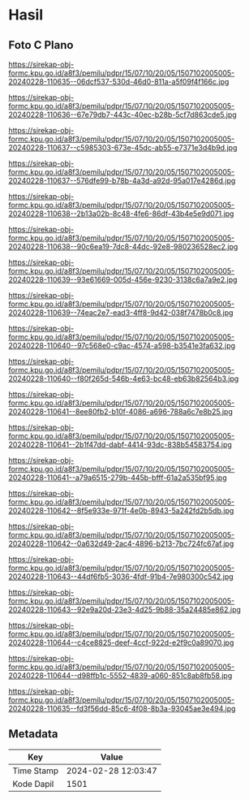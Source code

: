 # Hasil

## Foto C Plano

https://sirekap-obj-formc.kpu.go.id/a8f3/pemilu/pdpr/15/07/10/20/05/1507102005005-20240228-110635--06dcf537-530d-46d0-811a-a5f09f4f166c.jpg

https://sirekap-obj-formc.kpu.go.id/a8f3/pemilu/pdpr/15/07/10/20/05/1507102005005-20240228-110636--67e79db7-443c-40ec-b28b-5cf7d863cde5.jpg

https://sirekap-obj-formc.kpu.go.id/a8f3/pemilu/pdpr/15/07/10/20/05/1507102005005-20240228-110637--c5985303-673e-45dc-ab55-e7371e3d4b9d.jpg

https://sirekap-obj-formc.kpu.go.id/a8f3/pemilu/pdpr/15/07/10/20/05/1507102005005-20240228-110637--576dfe99-b78b-4a3d-a92d-95a017e4286d.jpg

https://sirekap-obj-formc.kpu.go.id/a8f3/pemilu/pdpr/15/07/10/20/05/1507102005005-20240228-110638--2b13a02b-8c48-4fe6-86df-43b4e5e9d071.jpg

https://sirekap-obj-formc.kpu.go.id/a8f3/pemilu/pdpr/15/07/10/20/05/1507102005005-20240228-110638--90c6ea19-7dc8-44dc-92e8-980236528ec2.jpg

https://sirekap-obj-formc.kpu.go.id/a8f3/pemilu/pdpr/15/07/10/20/05/1507102005005-20240228-110639--93e61669-005d-456e-9230-3138c6a7a9e2.jpg

https://sirekap-obj-formc.kpu.go.id/a8f3/pemilu/pdpr/15/07/10/20/05/1507102005005-20240228-110639--74eac2e7-ead3-4ff8-9d42-038f7478b0c8.jpg

https://sirekap-obj-formc.kpu.go.id/a8f3/pemilu/pdpr/15/07/10/20/05/1507102005005-20240228-110640--97c568e0-c9ac-4574-a598-b3541e3fa632.jpg

https://sirekap-obj-formc.kpu.go.id/a8f3/pemilu/pdpr/15/07/10/20/05/1507102005005-20240228-110640--f80f265d-546b-4e63-bc48-eb63b82564b3.jpg

https://sirekap-obj-formc.kpu.go.id/a8f3/pemilu/pdpr/15/07/10/20/05/1507102005005-20240228-110641--8ee80fb2-b10f-4086-a696-788a6c7e8b25.jpg

https://sirekap-obj-formc.kpu.go.id/a8f3/pemilu/pdpr/15/07/10/20/05/1507102005005-20240228-110641--2b1f47dd-dabf-4414-93dc-838b54583754.jpg

https://sirekap-obj-formc.kpu.go.id/a8f3/pemilu/pdpr/15/07/10/20/05/1507102005005-20240228-110641--a79a6515-279b-445b-bfff-61a2a535bf95.jpg

https://sirekap-obj-formc.kpu.go.id/a8f3/pemilu/pdpr/15/07/10/20/05/1507102005005-20240228-110642--8f5e933e-971f-4e0b-8943-5a242fd2b5db.jpg

https://sirekap-obj-formc.kpu.go.id/a8f3/pemilu/pdpr/15/07/10/20/05/1507102005005-20240228-110642--0a632d49-2ac4-4896-b213-7bc724fc67af.jpg

https://sirekap-obj-formc.kpu.go.id/a8f3/pemilu/pdpr/15/07/10/20/05/1507102005005-20240228-110643--44df6fb5-3036-4fdf-91b4-7e980300c542.jpg

https://sirekap-obj-formc.kpu.go.id/a8f3/pemilu/pdpr/15/07/10/20/05/1507102005005-20240228-110643--92e9a20d-23e3-4d25-9b88-35a24485e862.jpg

https://sirekap-obj-formc.kpu.go.id/a8f3/pemilu/pdpr/15/07/10/20/05/1507102005005-20240228-110644--c4ce8825-deef-4ccf-922d-e2f9c0a89070.jpg

https://sirekap-obj-formc.kpu.go.id/a8f3/pemilu/pdpr/15/07/10/20/05/1507102005005-20240228-110644--d98ffb1c-5552-4839-a060-851c8ab8fb58.jpg

https://sirekap-obj-formc.kpu.go.id/a8f3/pemilu/pdpr/15/07/10/20/05/1507102005005-20240228-110635--fd3f56dd-85c6-4f08-8b3a-93045ae3e494.jpg


## Metadata

| Key        | Value               |
| ---------- | ------------------- |
| Time Stamp | 2024-02-28 12:03:47 |
| Kode Dapil | 1501                |



